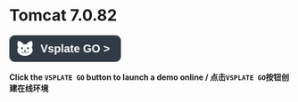 # Tomcat 7.0.82

<a href="https://www.vsplate.com/?docker-compose=https://github.com/vsplate/dcenvs/tomcat/7.0.82"><img alt="VSPLATE GO" src="https://raw.githubusercontent.com/vsplate/images/master/vsgo_btn.png" width="200px"></a>

**Click the `VSPLATE GO` button to launch a demo online / 点击`VSPLATE GO`按钮创建在线环境**